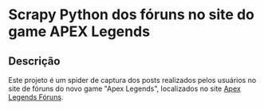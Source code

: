 # Scrapy Python dos fóruns no site do game APEX Legends

## Descrição
Este projeto é um spider de captura dos posts realizados pelos usuários no site de fóruns do novo game "Apex Legends", localizados no site [Apex Legends Fóruns](https://answers.ea.com/t5/Apex-Legends/ct-p/apex-legends-pt).